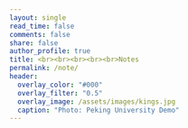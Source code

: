 ```yaml
---
layout: single
read_time: false
comments: false
share: false
author_profile: true
title: <br><br><br><br><br>Notes
permalink: /note/
header:
  overlay_color: "#000"
  overlay_filter: "0.5"
  overlay_image: /assets/images/kings.jpg
  caption: "Photo: Peking University Demo"
---
```



